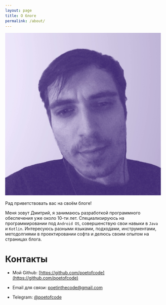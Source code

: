 ```yaml
---
layout: page
title: О блоге
permalink: /about/
---
```


<div class="about-info">
	<img src="/images/about-photo.jpg">
</div>

Рад приветствовать вас на своём блоге!

Меня зовут Дмитрий, я занимаюсь разработкой программного обеспечения уже около 10-ти лет.
Специализируюсь на программировании под `Android OS`, совершенствую свои навыки в `Java` и `Kotlin`.
Интересуюсь разными языками, подходами, инструментами, методолгиями в проектировании софта и делюсь своим опытом на страницах блога.

# Контакты

* Мой Github: [https://github.com/poetofcode](https://github.com/poetofcode)

* Email для связи: <poetinthecode@gmail.com>

* Telegram: [@poetofcode](http://t.me/poetofcode)